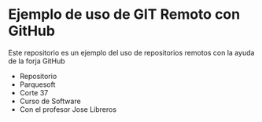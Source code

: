 # Ejemplo de uso de GIT Remoto con GitHub
Este repositorio es un ejemplo del uso de repositorios remotos con la ayuda de la forja GitHub
- Repositorio
- Parquesoft
- Corte 37
- Curso de Software
- Con el profesor Jose Libreros